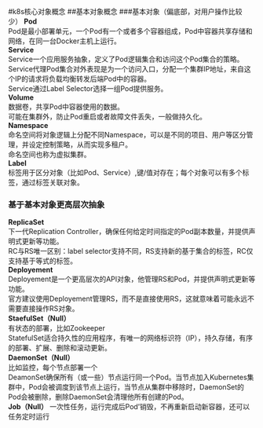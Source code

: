 #k8s核心对象概念
##基本对象概念
###基本对象（偏底部，对用户操作比较少）
**Pod**  
Pod是最小部署单元，一个Pod有一个或者多个容器组成，Pod中容器共享存储和网络，在同一台Docker主机上运行。  
**Service**  
Service一个应用服务抽象，定义了Pod逻辑集合和访问这个Pod集合的策略。  
Service代理Pod集合对外表现是为一个访问入口，分配一个集群IP地址，来自这个IP的请求将负载均衡转发后端Pod中的容器。  
Service通过Label Selector选择一组Pod提供服务。  
**Volume**  
数据卷，共享Pod中容器使用的数据。  
可能在集群外，防止Pod重启或者故障文件丢失，一般做持久化。  
**Namespace**  
命名空间将对象逻辑上分配不同Namespace，可以是不同的项目、用户等区分管理，并设定控制策略，从而实现多租户。  
命名空间也称为虚拟集群。  
**Label**  
标签用于区分对象（比如Pod、Service）,键/值对存在；每个对象可以有多个标签，通过标签关联对象。  
### 基于基本对象更高层次抽象 ###
**ReplicaSet**  
下一代Replication Controller，确保任何给定时间指定的Pod副本数量，并提供声明式更新等功能。  
RC与RS唯一区别：label selector支持不同，RS支持新的基于集合的标签，RC仅支持基于等式的标签。  
**Deployement**  
Deployement是一个更高层次的API对象，他管理RS和Pod，并提供声明式更新等功能。  
官方建议使用Deployement管理RS，而不是直接使用RS，这就意味着可能永远不需要直接操作RS对象。  
**StaefulSet（Null）**  
有状态的部署，比如Zookeeper  
StatefulSet适合持久性的应用程序，有唯一的网络标识符（IP），持久存储，有序的部署、扩展、删除和滚动更新。  
**DaemonSet（Null）**  
比如监控，每个节点部署一个  
DeamonSet确保所有（或一些）节点运行同一个Pod。当节点加入Kubernetes集群中，Pod会被调度到该节点上运行，当节点从集群中移除时，DaemonSet的Pod会被删除，删除DaemonSet会清理他所有创建的Pod。  
**Job（Null）**
一次性任务，运行完成后Pod’销毁，不再重新启动新容器，还可以任务定时运行